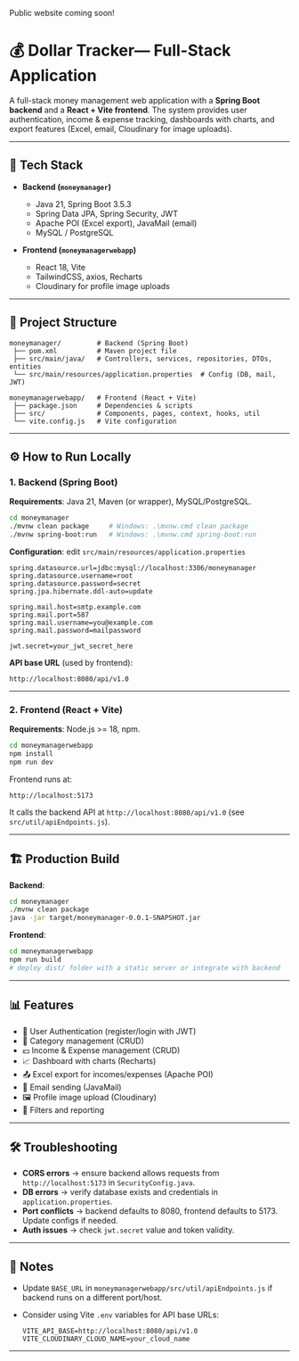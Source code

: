 Public website coming soon!
# 💰 Dollar Tracker— Full-Stack Application

A full-stack money management web application with a **Spring Boot backend** and a **React + Vite frontend**.
The system provides user authentication, income & expense tracking, dashboards with charts, and export features (Excel, email, Cloudinary for image uploads).

---

## 🚀 Tech Stack

* **Backend (`moneymanager`)**

  * Java 21, Spring Boot 3.5.3
  * Spring Data JPA, Spring Security, JWT
  * Apache POI (Excel export), JavaMail (email)
  * MySQL / PostgreSQL
* **Frontend (`moneymanagerwebapp`)**

  * React 18, Vite
  * TailwindCSS, axios, Recharts
  * Cloudinary for profile image uploads

---

## 📂 Project Structure

```
moneymanager/         # Backend (Spring Boot)
 ├── pom.xml          # Maven project file
 ├── src/main/java/   # Controllers, services, repositories, DTOs, entities
 └── src/main/resources/application.properties  # Config (DB, mail, JWT)

moneymanagerwebapp/   # Frontend (React + Vite)
 ├── package.json     # Dependencies & scripts
 ├── src/             # Components, pages, context, hooks, util
 └── vite.config.js   # Vite configuration
```

---

## ⚙️ How to Run Locally

### 1. Backend (Spring Boot)

**Requirements**: Java 21, Maven (or wrapper), MySQL/PostgreSQL.

```bash
cd moneymanager
./mvnw clean package     # Windows: .\mvnw.cmd clean package
./mvnw spring-boot:run   # Windows: .\mvnw.cmd spring-boot:run
```

**Configuration**: edit `src/main/resources/application.properties`

```properties
spring.datasource.url=jdbc:mysql://localhost:3306/moneymanager
spring.datasource.username=root
spring.datasource.password=secret
spring.jpa.hibernate.ddl-auto=update

spring.mail.host=smtp.example.com
spring.mail.port=587
spring.mail.username=you@example.com
spring.mail.password=mailpassword

jwt.secret=your_jwt_secret_here
```

**API base URL** (used by frontend):

```
http://localhost:8080/api/v1.0
```

---

### 2. Frontend (React + Vite)

**Requirements**: Node.js >= 18, npm.

```bash
cd moneymanagerwebapp
npm install
npm run dev
```

Frontend runs at:

```
http://localhost:5173
```

It calls the backend API at `http://localhost:8080/api/v1.0` (see `src/util/apiEndpoints.js`).

---

## 🏗️ Production Build

**Backend**:

```bash
cd moneymanager
./mvnw clean package
java -jar target/moneymanager-0.0.1-SNAPSHOT.jar
```

**Frontend**:

```bash
cd moneymanagerwebapp
npm run build
# deploy dist/ folder with a static server or integrate with backend
```

---

## 📊 Features

* 🔐 User Authentication (register/login with JWT)
* 📂 Category management (CRUD)
* 💵 Income & Expense management (CRUD)
* 📈 Dashboard with charts (Recharts)
* 📤 Excel export for incomes/expenses (Apache POI)
* 📧 Email sending (JavaMail)
* 🖼️ Profile image upload (Cloudinary)
* 🔎 Filters and reporting

---

## 🛠️ Troubleshooting

* **CORS errors** → ensure backend allows requests from `http://localhost:5173` in `SecurityConfig.java`.
* **DB errors** → verify database exists and credentials in `application.properties`.
* **Port conflicts** → backend defaults to 8080, frontend defaults to 5173. Update configs if needed.
* **Auth issues** → check `jwt.secret` value and token validity.

---

## 📌 Notes

* Update `BASE_URL` in `moneymanagerwebapp/src/util/apiEndpoints.js` if backend runs on a different port/host.
* Consider using Vite `.env` variables for API base URLs:

  ```env
  VITE_API_BASE=http://localhost:8080/api/v1.0
  VITE_CLOUDINARY_CLOUD_NAME=your_cloud_name
  ```

---
